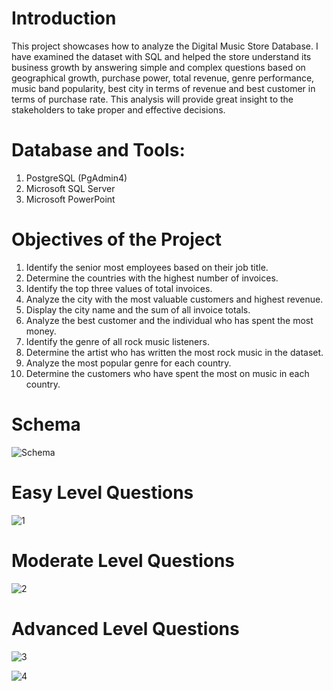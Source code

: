 # Introduction

This project showcases how to analyze the Digital Music Store Database. I have examined the dataset with SQL and helped the store understand its business growth by answering simple and complex questions based on geographical growth, purchase power, total revenue, genre performance, music band popularity, best city in terms of revenue and best customer in terms of purchase rate. This analysis will provide great insight to the stakeholders to take proper and effective decisions.

# Database and Tools:
1. PostgreSQL (PgAdmin4)
2. Microsoft SQL Server
3. Microsoft PowerPoint

# Objectives of the Project
 1. Identify the senior most employees based on their job title.
 2. Determine the countries with the highest number of invoices.
 3. Identify the top three values of total invoices.
 4. Analyze the city with the most valuable customers and highest revenue.
 5. Display the city name and the sum of all invoice totals.
 6. Analyze the best customer and the individual who has spent the most money.
 7. Identify the genre of all rock music listeners.
 8. Determine the artist who has written the most rock music in the dataset.
 9. Analyze the most popular genre for each country.
10. Determine the customers who have spent the most on music in each country.

# Schema
![Schema](https://github.com/Inderpanda/Music-store-SQL-Project/assets/138003751/1acc0466-8dcc-4309-889a-407f1cbc74fd)

# Easy Level Questions
![1](https://github.com/Inderpanda/Music-store-SQL-Project/assets/138003751/3aae867a-e03e-4c20-bb9c-e467e20be4bd)


# Moderate Level Questions
![2](https://github.com/Inderpanda/Music-store-SQL-Project/assets/138003751/a4e59c8d-572c-4aa1-b566-633f0b4fa233)


# Advanced Level Questions
![3](https://github.com/Inderpanda/Music-store-SQL-Project/assets/138003751/4a2507ab-1993-4731-a180-1bc16a84b712)

![4](https://github.com/Inderpanda/Music-store-SQL-Project/assets/138003751/cb3ced32-c84e-4e05-8230-e8b0624b61bb)






